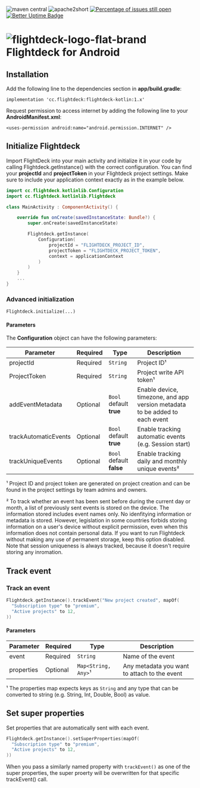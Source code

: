 ![maven central](https://maven-badges.herokuapp.com/maven-central/cc.flightdeck/flightdeck-kotlin/badge.png) ![apache2short](https://user-images.githubusercontent.com/3425455/214007387-ced3e898-63e7-4c66-bc08-e113be00e3c3.svg) [![Percentage of issues still open](http://isitmaintained.com/badge/open/Flightdeck/flightdeck-swift.svg)](http://isitmaintained.com/project/Flightdeck/flightdeck-swift "Percentage of issues still open") [![Better Uptime Badge](https://betteruptime.com/status-badges/v1/monitor/lmrx.svg)](https://status.flightdeck.cc/)




# ![flightdeck-logo-flat-brand](https://user-images.githubusercontent.com/3425455/212749718-85e425da-1e17-4c80-8dc0-c7db3b04490c.svg) Flightdeck for Android

## Installation
Add the following line to the dependencies section in **app/build.gradle**:
```
implementation 'cc.flightdeck:flightdeck-kotlin:1.x'
```

Request permission to access internet by adding the following line to your **AndroidManifest.xml**:
```
<uses-permission android:name="android.permission.INTERNET" />
```

## Initialize Flightdeck

Import FlightDeck into your main activity and initialize it in your code by calling Flightdeck.getInstance() with the correct configuration. You can find your **projectId** and **projectToken** in your Flightdeck project settings. Make sure to include your application context exactly as in the example below.

```kotlin
import cc.flightdeck.kotlinlib.Configuration
import cc.flightdeck.kotlinlib.Flightdeck

class MainActivity : ComponentActivity() {

    override fun onCreate(savedInstanceState: Bundle?) {
        super.onCreate(savedInstanceState)

        Flightdeck.getInstance(
            Configuration(
                projectId = "FLIGHTDECK_PROJECT_ID",
                projectToken = "FLIGHTDECK_PROJECT_TOKEN",
                context = applicationContext
            )
        )
    }
    ...
}
```


### Advanced initialization
`Flightdeck.initialize(...)`

#### Parameters

The **Configuration** object can have the following parameters:

| Parameter              | Required      | Type                         | Description                                                                 |
| ---------------------- | ------------- | ---------------------------- | --------------------------------------------------------------------------- |
| projectId              | Required      | `String`                     | Project ID¹                                                                 |
| ProjectToken           | Required      | `String`                     | Project write API token¹                                                    |
| addEventMetadata       | Optional      | `Bool` default **true**      | Enable device, timezone, and app version metadata to be added to each event |
| trackAutomaticEvents   | Optional      | `Bool` default **true**      | Enable tracking automatic events (e.g. Session start)                       |
| trackUniqueEvents      | Optional      | `Bool` default **false**     | Enable tracking daily and monthly unique events²                            |

¹ Project ID and project token are generated on project creation and can be found in the project settings by team admins and owners.

² To track whether an event has been sent before during the current day or month, a list of previously sent events is stored on the device. The information stored includes event names only. No idenfitying information or metadata is stored. However, legislation in some countries forbids storing information on a user's device without explicit permission, even when this information does not contain personal data. If you want to run Flightdeck without making any use of permanent storage, keep this option disabled. Note that session uniqueness is always tracked, because it doesn't require storing any inromation.

## Track event

### Track an event

```kotlin
Flightdeck.getInstance().trackEvent("New project created", mapOf(
  "Subscription type" to "premium",
  "Active projects" to 12,
))
```

#### Parameters

| Parameter  | Required   | Type                 | Description                                   |
| ---------- | ---------- | -------------------- | --------------------------------------------- |
| event      | Required   | `String`             | Name of the event                             |
| properties | Optional   | `Map<String, Any>`¹  | Any metadata you want to attach to the event  |

¹ The properties map expects keys as `String` and any type that can be converted to string (e.g. String, Int, Double, Bool) as value.


## Set super properties

Set properties that are automatically sent with each event.

```kotlin
Flightdeck.getInstance().setSuperProperties(mapOf(
  "Subscription type" to "premium",
  "Active projects" to 12,
))
```

When you pass a similarly named property with `trackEvent()` as one of the super properties, the super proerty will be overwritten for that specific trackEvent() call.
